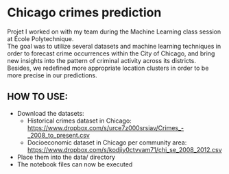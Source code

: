 # Chicago crimes prediction

Projet I worked on with my team during the Machine Learning class session at École Polytechnique. <br />
The goal was to utilize several datasets and machine learning techniques in order to forecast crime occurrences within the
City of Chicago, and bring new insights into the pattern of criminal activity across its districts. <br />
Besides, we redefined more appropriate location clusters in order to be more precise in our predictions.

## HOW TO USE:

* Download the datasets:  
  * Historical crimes dataset in Chicago: <br /> https://www.dropbox.com/s/urce7z000srsiav/Crimes_-_2008_to_present.csv
  * Docioeconomic dataset in Chicago per community area: https://www.dropbox.com/s/kodjiy0ctvvam71/chi_se_2008_2012.csv
* Place them into the data/ directory
* The notebook files can now be executed
